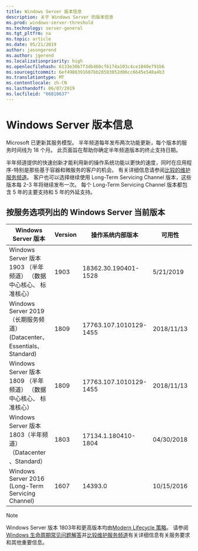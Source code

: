 ```yaml
---
title: Windows Server 版本信息
description: 关于 Windows Server 的版本信息
ms.prod: windows-server-threshold
ms.technology: server-general
ms.tgt_pltfrm: na
ms.topic: article
ms.date: 05/21/2019
author: jasongerend
ms.author: jgerend
ms.localizationpriority: high
ms.openlocfilehash: 6133e30b7f3db460cf6174a103c4ce1040e791b6
ms.sourcegitcommit: 6ef4986391607bb28593852d06cc6645e548a4b3
ms.translationtype: MT
ms.contentlocale: zh-CN
ms.lasthandoff: 06/07/2019
ms.locfileid: "66810637"
---
```

# <a name="windows-server-release-information"></a>Windows Server 版本信息

Microsoft 已更新其服务模型。 半年频道每年发布两次功能更新，每个版本的服务时间线为 18 个月。 此页面旨在帮助你确定半年频道版本的终止支持日期。

半年频道提供的快速创新才能利用新的操作系统功能以更快的速度，同时在应用程序-特别是那些基于容器和微服务的客户的机会。 有关详细信息请参阅[比较的维护服务频道](../get-started-19/servicing-channels-19.md)。 客户也可以选择继续使用 Long-Term Servicing Channel 版本，这些版本每 2-3 年将继续发布一次。 每个 Long-Term Servicing Channel 版本都包含 5 年的主要支持和 5 年的外延支持。

## <a name="windows-server-current-versions-by-servicing-option"></a>按服务选项列出的 Windows Server 当前版本

| Windows Server 版本 | Version | 操作系统内部版本 | 可用性 | 主要支持结束日期|外延支持结束日期 |
|----------------|---------|----------|----------|---------|----------|
| Windows Server 版本 1903 （半年频道） （数据中心核心、 标准核心） | 1903  | 18362.30.190401-1528 | 5/21/2019 | 12/08/2020 | 查看说明 |
|Windows Server 2019 （长期服务频道） (Datacenter、 Essentials、 Standard)|1809|17763.107.1010129-1455|2018/11/13|2024/01/09|2029/01/09|
|Windows Server 版本 1809 （半年频道） （数据中心核心、 标准核心）|1809|17763.107.1010129-1455|2018/11/13|5/12/2020|查看说明|
| Windows Server 版本 1803（半年频道）（Datacenter、Standard）| 1803 |17134.1.180410-1804 |04/30/2018| 11/12/2019|查看说明|
| Windows Server 2016 (Long-Term Servicing Channel)| 1607 | 14393.0 | 10/15/2016 |01/11/2022| 2027/01/11|

> [!NOTE]
> Windows Server 版本 1803年和更高版本均由[Modern Lifecycle 策略](https://support.microsoft.com/help/30881)。 请参阅[Windows 生命周期常见问题解答](https://support.microsoft.com/help/18581/lifecycle-faq-windows-products)并[比较维护服务频道](../get-started-19/servicing-channels-19.md)有关详细信息有关服务要求和其他重要信息。
